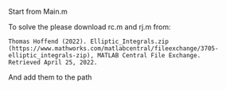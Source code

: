 Start from Main.m 

To solve the please download rc.m and rj.m from: 

    Thomas Hoffend (2022). Elliptic_Integrals.zip (https://www.mathworks.com/matlabcentral/fileexchange/3705-elliptic_integrals-zip), MATLAB Central File Exchange.
    Retrieved April 25, 2022.

And add them to the path 
